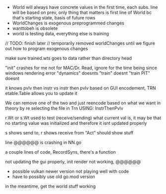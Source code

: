 * World will always have concrete values in the first time, each subs. line will be based on prev, only thing that matters is first line of World bc that's starting state, basis of future rows
* WorldChanges is exogenous preprogrammed changes
* wanttobeh is obsolete
* world is testing data, everything else is training

// TODO: finish later
// temporarily removed worldChanges until we figure out how to program exogenous changes

make sure trained.wts goes to data rather than directory head

"init" crashes for me not for MAC/Dr. Read, ignore for the time being since windows rendering error
"dynamics" doesnts
"train" doesnt
"train PIT" doesnt

it knows pvlv then instr vs instr then pvlv based on GUI encodement, TRN etable.Table allows you to update it

We can remove one of the two and just reencode based on what we want in theory by re selecting the file in Trn USING: InstrThenPvlv

r.Wt or s.Wt used to test (receive/sending) what current val is, it may be that no starting value was initialized and therefore it isnt updated properly

s shows send to, r shows receive from
"Act" should show stuff

line @@@@@@ is crashing in NN.go

a couple lines of code, RecordSyns, there's a function

not updating the gui properly, init render not working, @@@@@@

* possible vulkan newer version not playing well with code
* have to possibly use old go.mod version

in the meantime, get the world stuff working
